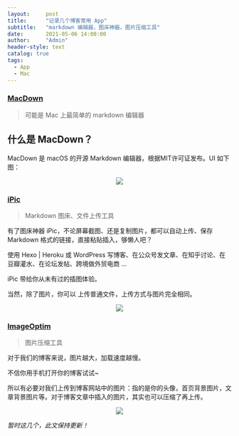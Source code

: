 ```yaml
---
layout:     post
title:      "记录几个博客常用 App"
subtitle:   "markdown 编辑器，图床神器，图片压缩工具"
date:       2021-05-06 14:00:00
author:     "Admin"
header-style: text
catalog: true
tags:
  - App
  - Mac
---
```


### [MacDown](https://macdown.uranusjr.com)

> 可能是 Mac 上最简单的 markdown 编辑器

## 什么是 MacDown？
MacDown 是 macOS 的开源 Markdown 编辑器，根据MIT许可证发布。UI 如下图：

<div align='center'>

![](https://macdown.uranusjr.com/static/images/macdown-demo.png)
</div>

### [iPic](https://toolinbox.net/iPic/)

> Markdown 图床、文件上传工具

有了图床神器 iPic，不论屏幕截图、还是复制图片，都可以自动上传、保存 Markdown 格式的链接，直接粘贴插入，够懒人吧？

使用 Hexo | Heroku 或 WordPress 写博客、在公众号发文章、在知乎讨论、在豆瓣灌水、在论坛发帖、跨境做外贸电商 …

iPic 带给你从未有过的插图体验。

当然，除了图片，你可以 上传普通文件，上传方式与图片完全相同。

<div align='center'>

![](https://ps-hz.toolinbox.net/006tKfTcgy1fewqw208xmg30j60aske8.gif)
</div>

### [ImageOptim](https://imageoptim.com/mac)

> 图片压缩工具

对于我们的博客来说，图片越大，加载速度越慢。

不信你用手机打开你的博客试试~

所以有必要对我们上传到博客网站中的图片：指的是你的头像，首页背景图片，文章背景图片等。对于博客文章中插入的图片，其实也可以压缩了再上传。

<div align='center'>

![](https://imageoptim.com/ImageOptim-app.png)
</div>

*暂时这几个，此文保持更新！*
